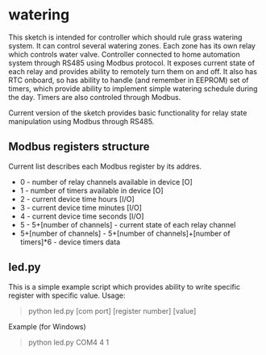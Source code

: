 # watering

This sketch is intended for controller which should rule grass watering system. It can control several watering zones. Each zone has its own relay which controls water valve. Controller connected to home automation system through RS485 using Modbus protocol. It exposes current state of each relay and provides ability to remotely turn them on and off. It also has RTC onboard, so has ability to handle (and remember in EEPROM) set of timers, which provide ability to implement simple watering schedule during the day. Timers are also controled through Modbus.

Current version of the sketch provides basic functionality for relay state manipulation using Modbus through RS485.

## Modbus registers structure
Current list describes each Modbus register by its addres.
- 0 - number of relay channels available in device [O]
- 1 - number of timers available in device [O]
- 2 - current device time hours [I/O]
- 3 - current device time minutes [I/O]
- 4 - current device time seconds [I/O]
- 5 - 5+[number of channels] - current state of each relay channel
- 5+[number of channels] - 5+[number of channels]+[number of timers]*6 - device timers data

## led.py

This is a simple example script which provides ability to write specific register with specific value. Usage:
> python led.py [com port] [register number] [value]

Example (for Windows)
> python led.py COM4 4 1


